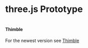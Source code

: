 # three.js Prototype
#
#
#### Thimble

For the newest version see [Thimble](https://thimble.mozilla.org/de/user/hbi66941/2012482/)
